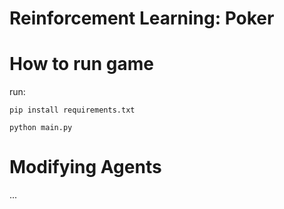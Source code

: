 # Reinforcement Learning: Poker

# How to run game

run: 

    pip install requirements.txt

    python main.py

# Modifying Agents

...
